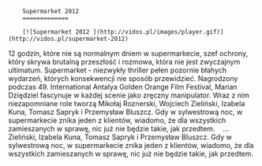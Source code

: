 
        Supermarket 2012 
        =============
        
        [![Supermarket 2012 ](http://vidos.pl/images/player.gif)](http://vidos.pl/supermarket-2012)
        
        
 12 godzin, które nie są normalnym dniem w supermarkecie, szef ochrony, który skrywa brutalną przeszłość i rozmowa, która nie jest zwyczajnym ultimatum. Supermarket - niezwykły thriller pełen pozornie błahych wydarzeń, których konsekwencji nie sposób przewidzieć. Nagrodzony podczas 49. International Antalya Golden Orange Film Festival, Marian Dziędziel fascynuje w każdej scenie jako zręczny manipulator. Wraz z nim niezapomniane role tworzą Mikołaj Roznerski, Wojciech Zieliński, Izabela Kuna, Tomasz Sapryk i Przemysław Bluszcz. Gdy w sylwestrową noc, w supermarkecie znika jeden z klientów, wiadomo, że dla wszystkich zamieszanych w sprawę, nic już nie będzie takie, jak przedtem.      ... Zieliński, Izabela Kuna, Tomasz Sapryk i Przemysław Bluszcz. Gdy w sylwestrową noc, w supermarkecie znika jeden z klientów, wiadomo, że dla wszystkich zamieszanych w sprawę, nic już nie będzie takie, jak przedtem.   
    